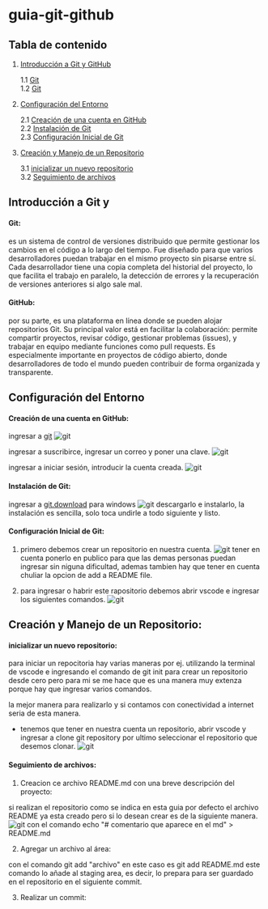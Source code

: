 # guia-git-github

## Tabla de contenido 

1. [Introducción a Git y GitHub](#Introducción-a-Git-y-GitHub)

    1.1 [Git](#git)  
    1.2 [Git](#github)  
2. [Configuración del Entorno](#configuración-del-entorno)

    2.1 [Creación de una cuenta en GitHub](#creación-de-una-cuenta-en-github)   
    2.2 [Instalación de Git](#instalación-de-git)  
    2.3 [Configuración Inicial de Git](#configuración-inicial-de-git)

3. [Creación y Manejo de un Repositorio](#creación-y-manejo-de-un-repositorio)

    3.1 [inicializar un nuevo repositorio](#inicializar-un-nuevo-repositorio)   
    3.2 [Seguimiento de archivos](#seguimiento-de-archivos)  

## Introducción a Git y 

#### Git:
 es un sistema de control de versiones distribuido que permite gestionar los cambios en el código a lo largo del tiempo. Fue diseñado para que varios desarrolladores puedan trabajar en el mismo proyecto sin pisarse entre sí. Cada desarrollador tiene una copia completa del historial del proyecto, lo que facilita el trabajo en paralelo, la detección de errores y la recuperación de versiones anteriores si algo sale mal.

#### GitHub:
 por su parte, es una plataforma en línea donde se pueden alojar repositorios Git. Su principal valor está en facilitar la colaboración: permite compartir proyectos, revisar código, gestionar problemas (issues), y trabajar en equipo mediante funciones como pull requests. Es especialmente importante en proyectos de código abierto, donde desarrolladores de todo el mundo pueden contribuir de forma organizada y transparente.

## Configuración del Entorno

#### Creación de una cuenta en GitHub:

ingresar a [git](https://github.com/) 
![git](imagenes/1.jpg)

ingresar a suscribirce, ingresar un correo y poner una clave. 
![git](imagenes/2.jpg)


ingresar a iniciar sesión, introducir la cuenta creada. 
![git](imagenes/3.jpg)

#### Instalación de Git:

ingresar a [git.download](https://git-scm.com/) para windows
![git](imagenes/4.jpg)
descargarlo e instalarlo, la instalación es sencilla, solo toca undirle a todo siguiente y listo.

#### Configuración Inicial de Git:

1. primero debemos crear un repositorio en nuestra cuenta.
![git](imagenes/5.jpg)
tener en cuenta ponerlo en publico para que las demas personas puedan ingresar sin niguna dificultad, ademas tambien hay que tener en cuenta chuliar la opcion de add a README file.

2. para ingresar o habrir este rapositorio debemos abrir vscode e ingresar los siguientes comandos.
 ![git](imagenes/6.jpg)

## Creación y Manejo de un Repositorio:

#### inicializar un nuevo repositorio:

para iniciar un repocitoria hay varias maneras por ej. utilizando la terminal de vscode e ingresando el comando de git init para crear un repositorio desde cero pero para mi se me hace que es una manera muy extenza porque hay que ingresar varios comandos. 

la mejor manera para realizarlo y si contamos con conectividad a internet seria de esta manera.
- tenemos que tener en nuestra cuenta un repositorio, abrir vscode y ingresar a clone git repository por ultimo seleccionar el repositorio que desemos clonar.
![git](imagenes/7.jpg)

#### Seguimiento de archivos:

1. Creacion ce archivo README.md con una breve descripción del proyecto:

si realizan el repositorio como se indica en esta guia por defecto el archivo README ya esta creado pero si lo desean crear es de la siguiente manera.
![git](imagenes/8.jpg)
con el comando echo "#  comentario que aparece en el md" > README.md  

2. Agregar un archivo al área:

con el comando git add "archivo" en este caso es git add README.md 
este comando lo añade al staging area, es decir, lo prepara para ser guardado en el repositorio en el siguiente commit.

3. Realizar un commit:
